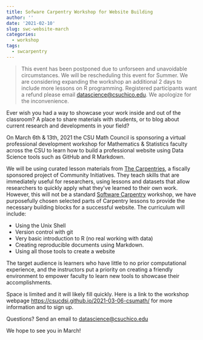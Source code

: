```yaml
---
title: Sofware Carpentry Workshop for Website Building
author: ''
date: '2021-02-10'
slug: swc-website-march
categories:
  - workshop
tags:
  - swcarpentry
---
```


> This event has been postponed due to unforseen and unavoidable circumstances. We will be rescheduling this event for Summer. We are considering expanding the workshop an additional 2 days to include more lessons on R programming. Registered participants want a refund please email datascience@csuchico.edu. We apologize for the inconvenience. 

Ever wish you had a way to showcase your work inside and out of the classroom? A place to share materials with students, or to blog about current research and developments in your field? 

On March 6th & 13th, 2021 the CSU Math Council is sponsoring a virtual professional development workshop for Mathematics & Statistics faculty across the CSU to learn how to build a professional website using Data Science tools such as GitHub and R Markdown. 

We will be using curated lesson materials from [The Carpentries](https://carpentries.org/), a fiscally sponsored project of Community Initiatives. They teach skills that are immediately useful for researchers, using lessons and datasets that allow researchers to quickly apply what they’ve learned to their own work. However, this will not be a standard [Software Carpentry](https://software-carpentry.org/) workshop, we have purposefully chosen selected parts of Carpentry lessons to provide the necessary building blocks for a successful website. The curriculum will include:

* Using the Unix Shell
* Version control with git
* Very basic introduction to R (no real working with data)
* Creating reproducible documents using Markdown.
* Using all those tools to create a website

The target audience is learners who have little to no prior computational experience, and the instructors put a priority on creating a friendly environment to empower faculty to learn new tools to showcase their accomplishments. 

Space is limited and it will likely fill quickly. Here is a link to the workshop webpage https://csucdsi.github.io/2021-03-06-csumath/ for more information and to sign up. 

Questions? Send an email to datascience@csuchico.edu 

We hope to see you in March!
